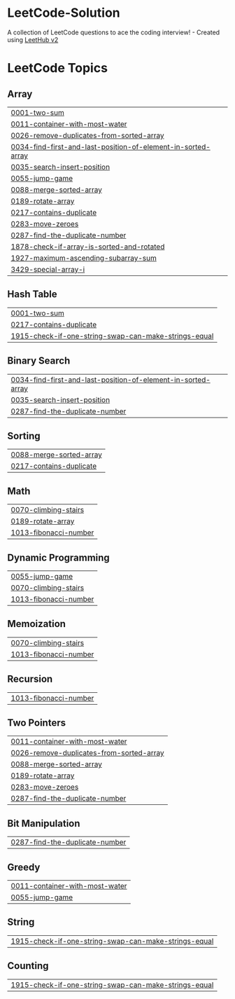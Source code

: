 # LeetCode-Solution
A collection of LeetCode questions to ace the coding interview! - Created using [LeetHub v2](https://github.com/arunbhardwaj/LeetHub-2.0)

<!---LeetCode Topics Start-->
# LeetCode Topics
## Array
|  |
| ------- |
| [0001-two-sum](https://github.com/Dushyant-singh10/LeetCode-Solution/tree/master/0001-two-sum) |
| [0011-container-with-most-water](https://github.com/Dushyant-singh10/LeetCode-Solution/tree/master/0011-container-with-most-water) |
| [0026-remove-duplicates-from-sorted-array](https://github.com/Dushyant-singh10/LeetCode-Solution/tree/master/0026-remove-duplicates-from-sorted-array) |
| [0034-find-first-and-last-position-of-element-in-sorted-array](https://github.com/Dushyant-singh10/LeetCode-Solution/tree/master/0034-find-first-and-last-position-of-element-in-sorted-array) |
| [0035-search-insert-position](https://github.com/Dushyant-singh10/LeetCode-Solution/tree/master/0035-search-insert-position) |
| [0055-jump-game](https://github.com/Dushyant-singh10/LeetCode-Solution/tree/master/0055-jump-game) |
| [0088-merge-sorted-array](https://github.com/Dushyant-singh10/LeetCode-Solution/tree/master/0088-merge-sorted-array) |
| [0189-rotate-array](https://github.com/Dushyant-singh10/LeetCode-Solution/tree/master/0189-rotate-array) |
| [0217-contains-duplicate](https://github.com/Dushyant-singh10/LeetCode-Solution/tree/master/0217-contains-duplicate) |
| [0283-move-zeroes](https://github.com/Dushyant-singh10/LeetCode-Solution/tree/master/0283-move-zeroes) |
| [0287-find-the-duplicate-number](https://github.com/Dushyant-singh10/LeetCode-Solution/tree/master/0287-find-the-duplicate-number) |
| [1878-check-if-array-is-sorted-and-rotated](https://github.com/Dushyant-singh10/LeetCode-Solution/tree/master/1878-check-if-array-is-sorted-and-rotated) |
| [1927-maximum-ascending-subarray-sum](https://github.com/Dushyant-singh10/LeetCode-Solution/tree/master/1927-maximum-ascending-subarray-sum) |
| [3429-special-array-i](https://github.com/Dushyant-singh10/LeetCode-Solution/tree/master/3429-special-array-i) |
## Hash Table
|  |
| ------- |
| [0001-two-sum](https://github.com/Dushyant-singh10/LeetCode-Solution/tree/master/0001-two-sum) |
| [0217-contains-duplicate](https://github.com/Dushyant-singh10/LeetCode-Solution/tree/master/0217-contains-duplicate) |
| [1915-check-if-one-string-swap-can-make-strings-equal](https://github.com/Dushyant-singh10/LeetCode-Solution/tree/master/1915-check-if-one-string-swap-can-make-strings-equal) |
## Binary Search
|  |
| ------- |
| [0034-find-first-and-last-position-of-element-in-sorted-array](https://github.com/Dushyant-singh10/LeetCode-Solution/tree/master/0034-find-first-and-last-position-of-element-in-sorted-array) |
| [0035-search-insert-position](https://github.com/Dushyant-singh10/LeetCode-Solution/tree/master/0035-search-insert-position) |
| [0287-find-the-duplicate-number](https://github.com/Dushyant-singh10/LeetCode-Solution/tree/master/0287-find-the-duplicate-number) |
## Sorting
|  |
| ------- |
| [0088-merge-sorted-array](https://github.com/Dushyant-singh10/LeetCode-Solution/tree/master/0088-merge-sorted-array) |
| [0217-contains-duplicate](https://github.com/Dushyant-singh10/LeetCode-Solution/tree/master/0217-contains-duplicate) |
## Math
|  |
| ------- |
| [0070-climbing-stairs](https://github.com/Dushyant-singh10/LeetCode-Solution/tree/master/0070-climbing-stairs) |
| [0189-rotate-array](https://github.com/Dushyant-singh10/LeetCode-Solution/tree/master/0189-rotate-array) |
| [1013-fibonacci-number](https://github.com/Dushyant-singh10/LeetCode-Solution/tree/master/1013-fibonacci-number) |
## Dynamic Programming
|  |
| ------- |
| [0055-jump-game](https://github.com/Dushyant-singh10/LeetCode-Solution/tree/master/0055-jump-game) |
| [0070-climbing-stairs](https://github.com/Dushyant-singh10/LeetCode-Solution/tree/master/0070-climbing-stairs) |
| [1013-fibonacci-number](https://github.com/Dushyant-singh10/LeetCode-Solution/tree/master/1013-fibonacci-number) |
## Memoization
|  |
| ------- |
| [0070-climbing-stairs](https://github.com/Dushyant-singh10/LeetCode-Solution/tree/master/0070-climbing-stairs) |
| [1013-fibonacci-number](https://github.com/Dushyant-singh10/LeetCode-Solution/tree/master/1013-fibonacci-number) |
## Recursion
|  |
| ------- |
| [1013-fibonacci-number](https://github.com/Dushyant-singh10/LeetCode-Solution/tree/master/1013-fibonacci-number) |
## Two Pointers
|  |
| ------- |
| [0011-container-with-most-water](https://github.com/Dushyant-singh10/LeetCode-Solution/tree/master/0011-container-with-most-water) |
| [0026-remove-duplicates-from-sorted-array](https://github.com/Dushyant-singh10/LeetCode-Solution/tree/master/0026-remove-duplicates-from-sorted-array) |
| [0088-merge-sorted-array](https://github.com/Dushyant-singh10/LeetCode-Solution/tree/master/0088-merge-sorted-array) |
| [0189-rotate-array](https://github.com/Dushyant-singh10/LeetCode-Solution/tree/master/0189-rotate-array) |
| [0283-move-zeroes](https://github.com/Dushyant-singh10/LeetCode-Solution/tree/master/0283-move-zeroes) |
| [0287-find-the-duplicate-number](https://github.com/Dushyant-singh10/LeetCode-Solution/tree/master/0287-find-the-duplicate-number) |
## Bit Manipulation
|  |
| ------- |
| [0287-find-the-duplicate-number](https://github.com/Dushyant-singh10/LeetCode-Solution/tree/master/0287-find-the-duplicate-number) |
## Greedy
|  |
| ------- |
| [0011-container-with-most-water](https://github.com/Dushyant-singh10/LeetCode-Solution/tree/master/0011-container-with-most-water) |
| [0055-jump-game](https://github.com/Dushyant-singh10/LeetCode-Solution/tree/master/0055-jump-game) |
## String
|  |
| ------- |
| [1915-check-if-one-string-swap-can-make-strings-equal](https://github.com/Dushyant-singh10/LeetCode-Solution/tree/master/1915-check-if-one-string-swap-can-make-strings-equal) |
## Counting
|  |
| ------- |
| [1915-check-if-one-string-swap-can-make-strings-equal](https://github.com/Dushyant-singh10/LeetCode-Solution/tree/master/1915-check-if-one-string-swap-can-make-strings-equal) |
<!---LeetCode Topics End-->